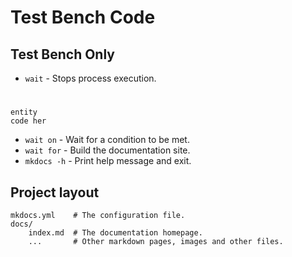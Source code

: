 # Test Bench Code

## Test Bench Only 

* `wait` - Stops process execution.
#
    entity
    code her

* `wait on` - Wait for a condition to be met.
* `wait for` - Build the documentation site.
* `mkdocs -h` - Print help message and exit.

## Project layout

    mkdocs.yml    # The configuration file.
    docs/
        index.md  # The documentation homepage.
        ...       # Other markdown pages, images and other files.
